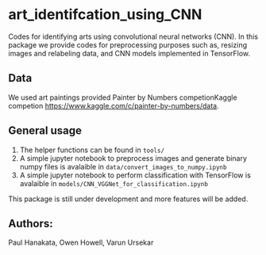 # art_identifcation_using_CNN
Codes for identifying arts using convolutional neural networks (CNN). In this package we provide codes for preprocessing purposes such as, resizing images and relabeling data, and CNN models implemented in TensorFlow. 

## Data
We used art paintings provided Painter by Numbers competionKaggle competion https://www.kaggle.com/c/painter-by-numbers/data. 


## General usage
1. The helper functions can be found in `tools/`
2. A simple jupyter notebook to preprocess images and generate binary numpy files is  avalaible in `data/convert_images_to_numpy.ipynb`
3. A simple jupyter notebook to perform classification with TensorFlow is avalaible in `models/CNN_VGGNet_for_classification.ipynb` 

This package is still under development and more features will be added. 

## Authors:
Paul Hanakata, Owen Howell, Varun Ursekar
